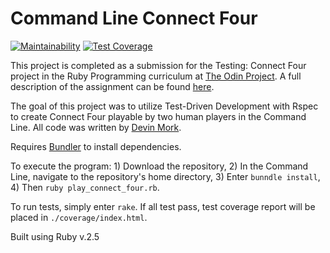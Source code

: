 # Command Line Connect Four
[![Maintainability](https://api.codeclimate.com/v1/badges/98bd81999aed6333f5ae/maintainability)](https://codeclimate.com/github/Demo318/ruby_connect_four/maintainability) [![Test Coverage](https://api.codeclimate.com/v1/badges/98bd81999aed6333f5ae/test_coverage)](https://codeclimate.com/github/Demo318/ruby_connect_four/test_coverage)


This project is completed as a submission for the Testing: Connect Four project in the Ruby Programming curriculum at [The Odin Project](http://theodinproject.com). A full description of the assignment can be found [here](https://www.theodinproject.com/lessons/testing-your-ruby-code).

The goal of this project was to utilize Test-Driven Development with Rspec to create Connect Four playable by two human players in the Command Line. All code was written by [Devin Mork](https://github.com/Demo318).

Requires [Bundler](http://bundler.io/) to install dependencies.

To execute the program: 1) Download the repository, 2) In the Command Line, navigate to the repository's home directory, 3) Enter ```bunndle install```, 4) Then ```ruby play_connect_four.rb```.

To run tests, simply enter ```rake```. If all test pass, test coverage report will be placed in `./coverage/index.html`.

Built using Ruby v.2.5